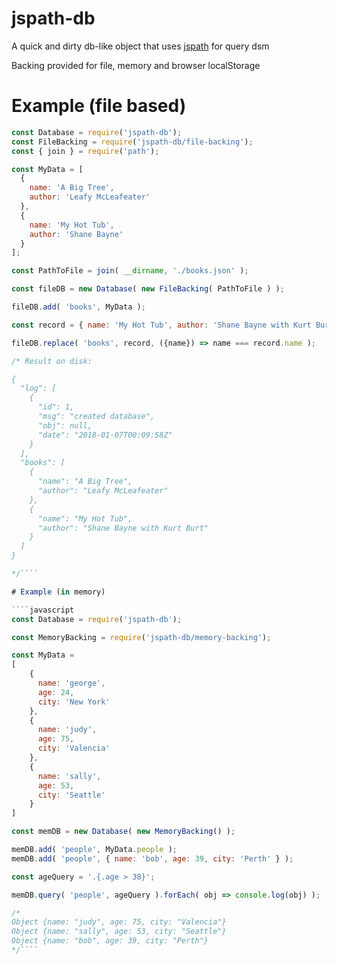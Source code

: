 # jspath-db
A quick and dirty db-like object that uses [jspath]() for query dsm

Backing provided for file, memory and browser localStorage

# Example (file based)
````javascript
const Database = require('jspath-db');
const FileBacking = require('jspath-db/file-backing');
const { join } = require('path');

const MyData = [
  {
    name: 'A Big Tree',
    author: 'Leafy McLeafeater'
  },
  {
    name: 'My Hot Tub',
    author: 'Shane Bayne'
  }
];

const PathToFile = join( __dirname, './books.json' );

const fileDB = new Database( new FileBacking( PathToFile ) );

fileDB.add( 'books', MyData );

const record = { name: 'My Hot Tub', author: 'Shane Bayne with Kurt Burt' };

fileDB.replace( 'books', record, ({name}) => name === record.name );

/* Result on disk: 

{
  "log": [
    {
      "id": 1,
      "msg": "created database",
      "obj": null,
      "date": "2018-01-07T00:09:58Z"
    }
  ],
  "books": [
    {
      "name": "A Big Tree",
      "author": "Leafy McLeafeater"
    },
    {
      "name": "My Hot Tub",
      "author": "Shane Bayne with Kurt Burt"
    }
  ]
}

*/````

# Example (in memory)

````javascript
const Database = require('jspath-db');

const MemoryBacking = require('jspath-db/memory-backing');

const MyData = 
[
    {
      name: 'george',
      age: 24,
      city: 'New York'
    },
    {
      name: 'judy',
      age: 75,
      city: 'Valencia'
    },
    {
      name: 'sally',
      age: 53,
      city: 'Seattle'
    }
]

const memDB = new Database( new MemoryBacking() );

memDB.add( 'people', MyData.people );
memDB.add( 'people', { name: 'bob', age: 39, city: 'Perth' } );

const ageQuery = '.{.age > 38}';

memDB.query( 'people', ageQuery ).forEach( obj => console.log(obj) );

/*
Object {name: "judy", age: 75, city: "Valencia"}
Object {name: "sally", age: 53, city: "Seattle"}
Object {name: "bob", age: 39, city: "Perth"}
*/````
